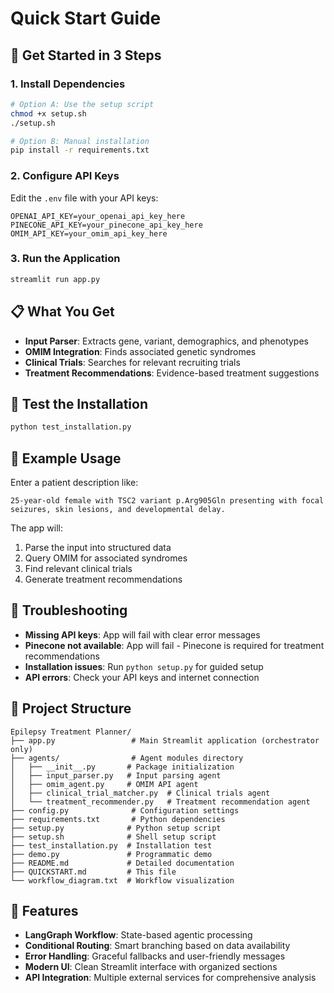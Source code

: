 # Quick Start Guide

## 🚀 Get Started in 3 Steps

### 1. Install Dependencies
```bash
# Option A: Use the setup script
chmod +x setup.sh
./setup.sh

# Option B: Manual installation
pip install -r requirements.txt
```

### 2. Configure API Keys
Edit the `.env` file with your API keys:
```env
OPENAI_API_KEY=your_openai_api_key_here
PINECONE_API_KEY=your_pinecone_api_key_here
OMIM_API_KEY=your_omim_api_key_here
```

### 3. Run the Application
```bash
streamlit run app.py
```

## 📋 What You Get

- **Input Parser**: Extracts gene, variant, demographics, and phenotypes
- **OMIM Integration**: Finds associated genetic syndromes
- **Clinical Trials**: Searches for relevant recruiting trials
- **Treatment Recommendations**: Evidence-based treatment suggestions

## 🧪 Test the Installation
```bash
python test_installation.py
```

## 🎯 Example Usage

Enter a patient description like:
```
25-year-old female with TSC2 variant p.Arg905Gln presenting with focal seizures, skin lesions, and developmental delay.
```

The app will:
1. Parse the input into structured data
2. Query OMIM for associated syndromes
3. Find relevant clinical trials
4. Generate treatment recommendations

## 🔧 Troubleshooting

- **Missing API keys**: App will fail with clear error messages
- **Pinecone not available**: App will fail - Pinecone is required for treatment recommendations
- **Installation issues**: Run `python setup.py` for guided setup
- **API errors**: Check your API keys and internet connection

## 📁 Project Structure

```
Epilepsy Treatment Planner/
├── app.py                 # Main Streamlit application (orchestrator only)
├── agents/                # Agent modules directory
│   ├── __init__.py       # Package initialization
│   ├── input_parser.py   # Input parsing agent
│   ├── omim_agent.py     # OMIM API agent
│   ├── clinical_trial_matcher.py  # Clinical trials agent
│   └── treatment_recommender.py   # Treatment recommendation agent
├── config.py              # Configuration settings
├── requirements.txt       # Python dependencies
├── setup.py              # Python setup script
├── setup.sh              # Shell setup script
├── test_installation.py  # Installation test
├── demo.py               # Programmatic demo
├── README.md             # Detailed documentation
├── QUICKSTART.md         # This file
└── workflow_diagram.txt  # Workflow visualization
```

## 🎨 Features

- **LangGraph Workflow**: State-based agentic processing
- **Conditional Routing**: Smart branching based on data availability
- **Error Handling**: Graceful fallbacks and user-friendly messages
- **Modern UI**: Clean Streamlit interface with organized sections
- **API Integration**: Multiple external services for comprehensive analysis
